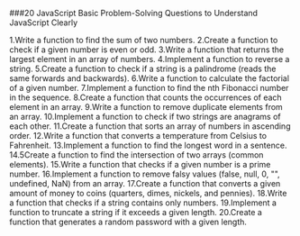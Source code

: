 ###20 JavaScript Basic Problem-Solving Questions to Understand JavaScript Clearly

1.Write a function to find the sum of two numbers.
2.Create a function to check if a given number is even or odd.
3.Write a function that returns the largest element in an array of numbers.
4.Implement a function to reverse a string.
5.Create a function to check if a string is a palindrome (reads the same forwards and backwards).
6.Write a function to calculate the factorial of a given number.
7.Implement a function to find the nth Fibonacci number in the sequence.
8.Create a function that counts the occurrences of each element in an array.
9.Write a function to remove duplicate elements from an array.
10.Implement a function to check if two strings are anagrams of each other.
11.Create a function that sorts an array of numbers in ascending order.
12.Write a function that converts a temperature from Celsius to Fahrenheit.
13.Implement a function to find the longest word in a sentence.
14.5Create a function to find the intersection of two arrays (common elements).
15.Write a function that checks if a given number is a prime number.
16.Implement a function to remove falsy values (false, null, 0, "", undefined, NaN) from an array.
17.Create a function that converts a given amount of money to coins (quarters, dimes, nickels, and pennies).
18.Write a function that checks if a string contains only numbers.
19.Implement a function to truncate a string if it exceeds a given length.
20.Create a function that generates a random password with a given length.
